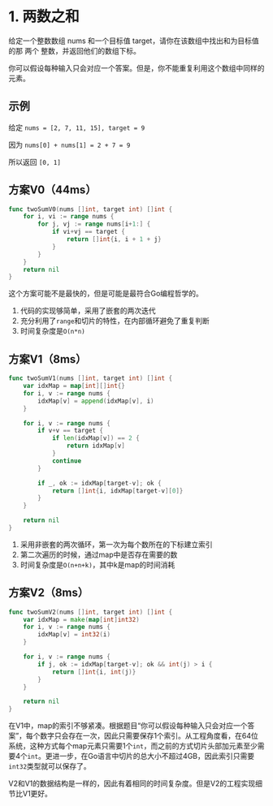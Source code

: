 # 1. 两数之和

给定一个整数数组 nums 和一个目标值 target，请你在该数组中找出和为目标值的那 两个 整数，并返回他们的数组下标。

你可以假设每种输入只会对应一个答案。但是，你不能重复利用这个数组中同样的元素。

## 示例

给定 `nums = [2, 7, 11, 15], target = 9`

因为 `nums[0] + nums[1] = 2 + 7 = 9`

所以返回 `[0, 1]`

## 方案V0（44ms）

```go
func twoSumV0(nums []int, target int) []int {
	for i, vi := range nums {
		for j, vj := range nums[i+1:] {
			if vi+vj == target {
				return []int{i, i + 1 + j}
			}
		}
	}
	return nil
}
```

这个方案可能不是最快的，但是可能是最符合Go编程哲学的。

1. 代码的实现够简单，采用了嵌套的两次迭代
1. 充分利用了`range`和切片的特性，在内部循环避免了重复判断
1. 时间复杂度是`O(n*n)`

## 方案V1（8ms）

```go
func twoSumV1(nums []int, target int) []int {
	var idxMap = map[int][]int{}
	for i, v := range nums {
		idxMap[v] = append(idxMap[v], i)
	}

	for i, v := range nums {
		if v+v == target {
			if len(idxMap[v]) == 2 {
				return idxMap[v]
			}
			continue
		}

		if _, ok := idxMap[target-v]; ok {
			return []int{i, idxMap[target-v][0]}
		}
	}

	return nil
}
```

1. 采用非嵌套的两次循环，第一次为每个数所在的下标建立索引
1. 第二次遍历的时候，通过map中是否存在需要的数
1. 时间复杂度是`O(n+n+k)`，其中k是map的时间消耗

## 方案V2（8ms）

```go
func twoSumV2(nums []int, target int) []int {
	var idxMap = make(map[int]int32)
	for i, v := range nums {
		idxMap[v] = int32(i)
	}

	for i, v := range nums {
		if j, ok := idxMap[target-v]; ok && int(j) > i {
			return []int{i, int(j)}
		}
	}

	return nil
}
```

在V1中，map的索引不够紧凑。根据题目“你可以假设每种输入只会对应一个答案”，每个数字只会存在一次，因此只需要保存1个索引。从工程角度看，在64位系统，这种方式每个map元素只需要1个`int`，而之前的方式切片头部加元素至少需要4个`int`。更进一步，在Go语言中切片的总大小不超过4GB，因此索引只需要`int32`类型就可以保存了。

V2和V1的数据结构是一样的，因此有着相同的时间复杂度。但是V2的工程实现细节比V1更好。